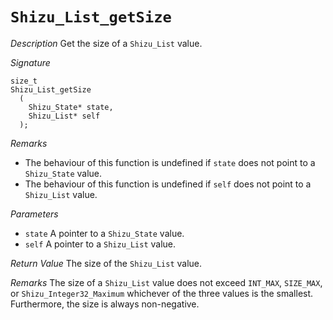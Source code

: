 # `Shizu_List_getSize`

*Description*
Get the size of a `Shizu_List` value.

*Signature*
```
size_t
Shizu_List_getSize
  (
    Shizu_State* state,
    Shizu_List* self
  );
```

*Remarks*
- The behaviour of this function is undefined if `state` does not point to a `Shizu_State` value.
- The behaviour of this function is undefined if `self` does not point to a `Shizu_List` value.

*Parameters*
- `state` A pointer to a `Shizu_State` value.
- `self` A pointer to a `Shizu_List` value.

*Return Value*
The size of the `Shizu_List` value.

*Remarks*
The size of a `Shizu_List` value does not exceed `INT_MAX`, `SIZE_MAX`, or `Shizu_Integer32_Maximum` whichever of the three values is the smallest.
Furthermore, the size is always non-negative.
